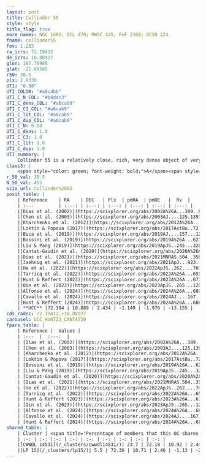 ```yaml
---
layout: post
title: Collinder 55
style: style
title_flag: true
more_names: NGC 1662; OCL 470; MWSC 425; FoF 2368; OCSN 224
fname: collinder55
fov: 1.283
ra_icrs: 72.19412
de_icrs: 10.88927
glon: 187.76986
glat: -21.09585
r50: 38.5
plx: 2.4336
UTI: "0.98"
UTI_COLOR: "#a8cdbb"
UTI_C_N_COL: "#b4ddc3"
UTI_C_dens_COL: "#a6cab9"
UTI_C_C3_COL: "#a6cab9"
UTI_C_lit_COL: "#a6cab9"
UTI_C_dup_COL: "#a6cab9"
UTI_C_N: 0.88
UTI_C_dens: 1.0
UTI_C_C3: 1.0
UTI_C_lit: 1.0
UTI_C_dup: 1.0
UTI_summary: |
    Collinder 55 is a relatively close, rich, very dense object of very high C3 quality. It is very well-studied in the literature. This object shares a small percentage of members with 2 later reported entries.
class3: |
    <span style="color: green; font-weight: bold;">A</span><span style="color: green; font-weight: bold;">A</span>
r_50_val: 38.5
N_50_val: 455
scix_url: Collinder%2055
posit_table: |
    | Reference    | RA    | DEC   | Plx  | pmRA  | pmDE   |  Rv  |
    | :---         | :---: | :---: | :---: | :---: | :---: | :---: |
    |[Dias et al. (2002)](https://scixplorer.org/abs/2002A%26A...389..871D) | 72.112 | 10.937 | -- | 0.79 | -2.17 | -13.35 |
    |[Chen et al. (2003)](https://scixplorer.org/abs/2003AJ....125.1397C) | 72.126 | 10.934 | -- | -2.44 | -2.83 | -13.9 |
    |[Kharchenko et al. (2012)](https://scixplorer.org/abs/2012A%26A...543A.156K) | 72.112 | 10.925 | -- | -2.5 | -2.67 | -- |
    |[Loktin & Popova (2017)](https://scixplorer.org/abs/2017AstBu..72..257L) | 72.105 | 10.937 | -- | 0.133 | -5.022 | -13.5 |
    |[Bica et al. (2019)](https://scixplorer.org/abs/2019AJ....157...12B) | 72.119 | 10.935 | -- | -- | -- | -- |
    |[Bossini et al. (2019)](https://scixplorer.org/abs/2019A%26A...623A.108B) | 72.198 | 10.882 | -- | -- | -- | -- |
    |[Liu & Pang (2019)](https://scixplorer.org/abs/2019ApJS..245...32L) | 72.225 | 10.993 | 2.401 | -1.124 | -1.958 | -- |
    |[Cantat-Gaudin et al. (2020)](https://scixplorer.org/abs/2020A%26A...640A...1C) | 72.198 | 10.882 | 2.4 | -1.128 | -1.962 | -- |
    |[Dias et al. (2021)](https://scixplorer.org/abs/2021MNRAS.504..356D) | 72.248 | 10.857 | 2.405 | -1.121 | -1.971 | -12.372 |
    |[Jaehnig et al. (2021)](https://scixplorer.org/abs/2021ApJ...923..129J) | 72.153 | 10.879 | 2.44 | -1.154 | -1.967 | -- |
    |[He et al. (2022)](https://scixplorer.org/abs/2022ApJS..262....7H) | 72.166 | 10.911 | 2.437 | -1.138 | -1.976 | -- |
    |[Tarricq et al. (2022)](https://scixplorer.org/abs/2022A%26A...659A..59T) | 72.169 | 10.83 | 2.434 | -1.092 | -1.969 | -- |
    |[Hunt & Reffert (2023)](https://scixplorer.org/abs/2023A%26A...673A.114H) | 72.114 | 10.904 | 2.439 | -1.154 | -1.966 | -13.257 |
    |[Qin et al. (2023)](https://scixplorer.org/abs/2023ApJS..265...12Q) | 72.16 | 10.89 | 2.43 | -1.1 | -1.98 | -13.73 |
    |[Alfonso et al. (2024)](https://scixplorer.org/abs/2024A%26A...689A..18A) | 72.194 | 10.892 | 2.391 | -1.126 | -1.965 | -- |
    |[Cavallo et al. (2024)](https://scixplorer.org/abs/2024AJ....167...12C) | 72.239 | 10.923 | 2.437 | -- | -- | -- |
    |[Hunt & Reffert (2024)](https://scixplorer.org/abs/2024A%26A...686A..42H) | 72.114 | 10.904 | 2.439 | -1.154 | -1.966 | -13.257 |
    | **UCC** |72.194 | 10.889 | 2.434 | -1.149 | -1.976 | -13.155 | 
cds_radec: 72.19412,+10.88927
carousel: UCC_HUNT23_CANTAT20
fpars_table: |
    | Reference |  Values |
    | :---  |  :---:  |
    | [Dias et al. (2002)](https://scixplorer.org/abs/2002A%26A...389..871D) | `E(B-V)=0.304, Dist=437.0, Age=8.625, [Fe/H]=-0.095` |
    | [Chen et al. (2003)](https://scixplorer.org/abs/2003AJ....125.1397C) | `E(B-V)=0.304, HDis=437, Age=0.42, [Fe/H]_1=-0.09, [Fe/H]_2=-0.09` |
    | [Kharchenko et al. (2012)](https://scixplorer.org/abs/2012A%26A...543A.156K) | `e_bv=0.3, distance=437, log_age=8.695, metallicity=-0.095` |
    | [Loktin & Popova (2017)](https://scixplorer.org/abs/2017AstBu..72..257L) | `E(B-V)=0.305, Dmod=8.183, logt=8.618` |
    | [Bossini et al. (2019)](https://scixplorer.org/abs/2019A%26A...623A.108B) | `AV=0.615, Dist=7.84, logA=8.957, Fe/H=-0.11` |
    | [Liu & Pang (2019)](https://scixplorer.org/abs/2019ApJS..245...32L) | `Age=0.295, Z=0.0` |
    | [Cantat-Gaudin et al. (2020)](https://scixplorer.org/abs/2020A%26A...640A...1C) | `AVNN=0.44, DMNN=8.16, AgeNN=8.89` |
    | [Dias et al. (2021)](https://scixplorer.org/abs/2021MNRAS.504..356D) | `Av=1.214, Dist=410, logage=8.771, [Fe/H]=-0.1` |
    | [He et al. (2022)](https://scixplorer.org/abs/2022ApJS..262....7H) | `A0=1.45, logAge=8.45` |
    | [Tarricq et al. (2022)](https://scixplorer.org/abs/2022A%26A...659A..59T) | `Dist=423, logAgeNN=8.91` |
    | [Hunt & Reffert (2023)](https://scixplorer.org/abs/2023A%26A...673A.114H) | `AV50=0.928, diffAV50=1.412, MOD50=7.95, logAge50=8.538` |
    | [Qin et al. (2023)](https://scixplorer.org/abs/2023ApJS..265...12Q) | `E(B-V)=0.46, m-M=9.29, logt=8.5` |
    | [Alfonso et al. (2024)](https://scixplorer.org/abs/2024A%26A...689A..18A) | `AV=0.44124, MOD=8.15847, logAge=9.05306, Z=-0.0977` |
    | [Cavallo et al. (2024)](https://scixplorer.org/abs/2024AJ....167...12C) | `AV50=1.14, dMod50=8.1, logAge50=8.63, [Fe/H]50=0.35` |
    | [Hunt & Reffert (2024)](https://scixplorer.org/abs/2024A%26A...686A..42H) | `MassJ=494.881` |
shared_table: |
    | Cluster | <span title="Percentage of members that this OC shares with the ones listed">%</span>   | RA   | DEC   | Plx   | pmRA  | pmDE  | Rv | UTI |
    | :-: | :-: |:-: | :-: | :-: | :-: | :-: | :-: | :-: |
    |[CWWDL 14531](/_clusters/cwwdl14531/)| 23.7 | 72.18 | 10.92 | 2.44 | -1.15 | -1.95 | -13.34 |0.0 |
    |[LP 15](/_clusters/lp15/)| 5.5 | 72.36 | 10.71 | 2.46 | -1.13 | -2.0 | -14.26 |0.0 |
---
```

